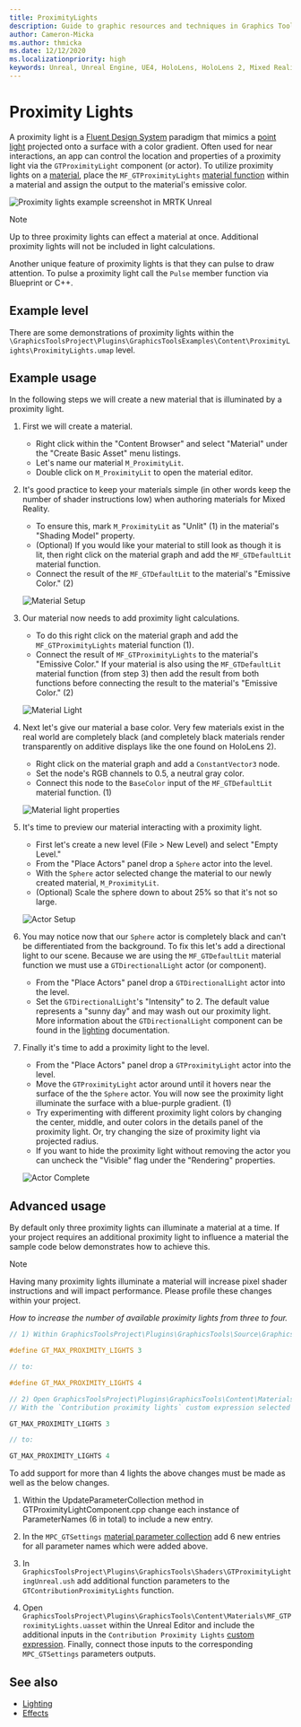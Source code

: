 ```yaml
---
title: ProximityLights
description: Guide to graphic resources and techniques in Graphics Tools.
author: Cameron-Micka
ms.author: thmicka
ms.date: 12/12/2020
ms.localizationpriority: high
keywords: Unreal, Unreal Engine, UE4, HoloLens, HoloLens 2, Mixed Reality, development, MRTK, GT, Graphics Tools, graphics, rendering, materials
---
```


# Proximity Lights

A proximity light is a [Fluent Design System](https://www.microsoft.com/design/fluent) paradigm that mimics a [point light](https://docs.unrealengine.com/BuildingWorlds/LightingAndShadows/LightTypes/Point/index.html) projected onto a surface with a color gradient. Often used for near interactions, an app can control the location and properties of a proximity light via the `GTProximityLight` component (or actor). To utilize proximity lights on a [material](https://docs.unrealengine.com/RenderingAndGraphics/Materials/index.html), place the `MF_GTProximityLights` [material function](https://docs.unrealengine.com/RenderingAndGraphics/Materials/Functions/index.html) within a material and assign the output to the material's emissive color.

![Proximity lights example screenshot in MRTK Unreal](images/FeatureCards/ProximityLights.png)

> [!NOTE] 
> Up to three proximity lights can effect a material at once. Additional proximity lights will not be included in light calculations.

Another unique feature of proximity lights is that they can pulse to draw attention. To pulse a proximity light call the `Pulse` member function via Blueprint or C++. 

## Example level

There are some demonstrations of proximity lights within the `\GraphicsToolsProject\Plugins\GraphicsToolsExamples\Content\ProximityLights\ProximityLights.umap` level.

## Example usage

In the following steps we will create a new material that is illuminated by a proximity light.

1. First we will create a material.
    * Right click within the "Content Browser" and select "Material" under the "Create Basic Asset" menu listings. 
    * Let's name our material `M_ProximityLit`. 
    * Double click on `M_ProximityLit` to open the material editor. 

2. It's good practice to keep your materials simple (in other words keep the number of shader instructions low) when authoring materials for Mixed Reality. 
    * To ensure this, mark `M_ProximityLit` as "Unlit" (1) in the material's "Shading Model" property. 
    * (Optional) If you would like your material to still look as though it is lit, then right click on the material graph and add the `MF_GTDefaultLit` material function. 
    * Connect the result of the `MF_GTDefaultLit` to the material's "Emissive Color." (2)

    ![Material Setup](Images/ProximityLight/ProximityLightMaterialSetup.png)

3. Our material now needs to add proximity light calculations. 
    * To do this right click on the material graph and add the `MF_GTProximityLights` material function (1). 
    * Connect the result of `MF_GTProximityLights` to the material's "Emissive Color." If your material is also using the `MF_GTDefaultLit` material function (from step 3) then add the result from both functions before connecting the result to the material's "Emissive Color." (2)

    ![Material Light](Images/ProximityLight/ProximityLightMaterialLight.png)

4. Next let's give our material a base color. Very few materials exist in the real world are completely black (and completely black materials render transparently on additive displays like the one found on HoloLens 2). 
    * Right click on the material graph and add a `ConstantVector3` node. 
    * Set the node's RGB channels to 0.5, a neutral gray color. 
    * Connect this node to the `BaseColor` input of the `MF_GTDefaultLit` material function. (1)

    ![Material light properties](Images/ProximityLight/ProximityLightMaterialColor.png)

5. It's time to preview our material interacting with a proximity light. 
    * First let's create a new level (File > New Level) and select "Empty Level." 
    * From the "Place Actors" panel drop a `Sphere` actor into the level. 
    * With the `Sphere` actor selected change the material to our newly created material, `M_ProximityLit`. 
    * (Optional) Scale the sphere down to about 25% so that it's not so large.

    ![Actor Setup](Images/ProximityLight/ProximityLightActorSetup.png)

6. You may notice now that our `Sphere` actor is completely black and can't be differentiated from the background. To fix this let's add a directional light to our scene. Because we are using the `MF_GTDefaultLit` material function we must use a `GTDirectionalLight` actor (or component). 
    * From the "Place Actors" panel drop a `GTDirectionalLight` actor into the level. 
    * Set the `GTDirectionalLight`'s "Intensity" to 2. The default value represents a "sunny day" and may wash out our proximity light. More information about the `GTDirectionalLight` component can be found in the [lighting](Lighting.md) documentation.

7. Finally it's time to add a proximity light to the level. 
    * From the "Place Actors" panel drop a `GTProximityLight` actor into the level. 
    * Move the `GTProximityLight` actor around until it hovers near the surface of the the `Sphere` actor. You will now see the proximity light illuminate the surface with a blue-purple gradient. (1) 
    * Try experimenting with different proximity light colors by changing the center, middle, and outer colors in the details panel of the proximity light. Or, try changing the size of proximity light via projected radius. 
    * If you want to hide the proximity light without removing the actor you can uncheck the "Visible" flag under the "Rendering" properties.

    ![Actor Complete](Images/ProximityLight/ProximityLightActorComplete.png)

## Advanced usage

By default only three proximity lights can illuminate a material at a time. If your project requires an additional proximity light to influence a material the sample code below demonstrates how to achieve this.

> [!NOTE]
> Having many proximity lights illuminate a material will increase pixel shader instructions and will impact performance. Please profile these changes within your project.

*How to increase the number of available proximity lights from three to four.*

```C++
// 1) Within GraphicsToolsProject\Plugins\GraphicsTools\Source\GraphicsTools\Private\GTProximityLightComponent.cpp change:

#define GT_MAX_PROXIMITY_LIGHTS 3

// to:

#define GT_MAX_PROXIMITY_LIGHTS 4

// 2) Open GraphicsToolsProject\Plugins\GraphicsTools\Content\Materials\MF_GTProximityLights.uasset within the Unreal Editor. 
// With the `Contribution proximity lights` custom expression selected change the "Additional Defines" property from:

GT_MAX_PROXIMITY_LIGHTS 3

// to:

GT_MAX_PROXIMITY_LIGHTS 4
```

To add support for more than 4 lights the above changes must be made as well as the below changes.

1) Within the UpdateParameterCollection method in GTProximityLightComponent.cpp change each instance of ParameterNames (6 in total) to include a new entry. 

2) In the `MPC_GTSettings` [material parameter collection](https://docs.unrealengine.com/RenderingAndGraphics/Materials/ParameterCollections/index.html) add 6 new entries for all parameter names which were added above. 

3) In `GraphicsToolsProject\Plugins\GraphicsTools\Shaders\GTProximityLightingUnreal.ush` add additional function parameters to the `GTContributionProximityLights` function. 

4) Open `GraphicsToolsProject\Plugins\GraphicsTools\Content\Materials\MF_GTProximityLights.uasset` within the Unreal Editor and include the additional inputs in the `Contribution Proximity Lights` [custom expression](https://docs.unrealengine.com/RenderingAndGraphics/Materials/ExpressionReference/Custom/index.html). Finally, connect those inputs to the corresponding `MPC_GTSettings` parameters outputs.

## See also

- [Lighting](lighting.md)
- [Effects](effects.md)
